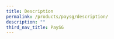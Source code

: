 ```yaml
---
title: Description
permalink: /products/paysg/description/
description: ""
third_nav_title: PaySG
---
```






